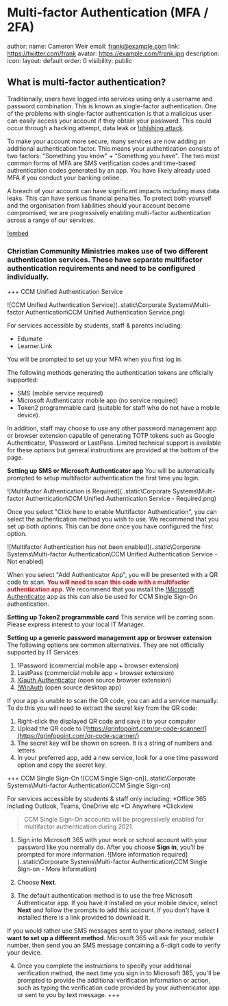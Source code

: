 # Multi-factor Authentication (MFA / 2FA)

author:
    name: Cameron Weir
    email: frank@example.com
    link: https://twitter.com/frank
    avatar: https://example.com/frank.jpg
description: 
icon: 
layout: default
order: 0
visibility: public

## What is multi-factor authentication?

Traditionally, users have logged into services using only a username and password combination. This is known as single-factor authentication. One of the problems with single-factor authentication is that a malicious user can easily access your account if they obtain your password. This could occur through a hacking attempt, data leak or [!phishing attack](https://ovic.vic.gov.au/privacy/for-agencies/guidance-and-resources/what-are-phishing-attacks-and-how-to-protect-against-them/).

To make your account more secure, many services are now adding an additional authentication factor. This means your authentication consists of two factors: "Something you know" + "Something you have". The two most common forms of MFA are SMS verification codes and time-based authentication codes generated by an app. You have likely already used MFA if you conduct your banking online.

A breach of your account can have significant impacts including mass data leaks. This can have serious financial penalties. To protect both yourself and the organisation from liabilities should your account become compromised, we are progressively enabling multi-factor authentication across a range of our services.

[!embed](https://www.microsoft.com/en-us/videoplayer/embed/RE4CQKG?pid=ocpVideo0-innerdiv-oneplayer&postJsllMsg=true&maskLevel=20&market=en-us)

### Christian Community Ministries makes use of two different authentication services. These have separate multifactor authentication requirements and need to be configured individually.

+++ CCM Unified Authentication Service

![CCM Unified Authentication Service](..static\Corporate Systems\Multi-factor Authentication\CCM Unified Authentication Service.png)

For services accessible by students, staff & parents including:
- Edumate
- Learner.Link

You will be prompted to set up your MFA when you first log in.

The following methods generating the authentication tokens are officially supported:
- SMS (mobile service required)
- Microsoft Authenticator mobile app (no service required)
- Token2 programmable card (suitable for staff who do not have a mobile device).

In addition, staff may choose to use any other password management app or browser extension capable of generating TOTP tokens such as Google Authenticator, 1Password or LastPass. Limited technical support is available for these options but general instructions are provided at the bottom of the page.

**Setting up SMS or Microsoft Authenticator app**
You will be automatically prompted to setup multifactor authentication the first time you login.

![Multifactor Authentication is Required](..static\Corporate Systems\Multi-factor Authentication\CCM Unified Authentication Service - Required.png)

Once you select "Click here to enable Multifactor Authentication", you can select the authentication method you wish to use. We recommend that you set up both options. This can be done once you have configured the first option.

![Multifactor Authentication has not been enabled](..static\Corporate Systems\Multi-factor Authentication\CCM Unified Authentication Service - Not enabled)

When you select "Add Authenticator App", you will be presented with a QR code to scan. <span style="color:red">**You will need to scan this code with a multifactor authentication app.**</span> We recommend that you install the [!Microsoft Authenticator](https://www.microsoft.com/en-us/account/authenticator) app as this can also be used for CCM Single Sign-On authentication.

**Setting up Token2 programmable card**
This service will be coming soon. Please express interest to your local IT Manager.

**Setting up a generic password management app or browser extension**
The following options are common alternatives. They are not officially supported by IT Services:
1. 1Password (commercial mobile app + browser extension)
2. LastPass (commercial mobile app + browser extension)
3. [!Gauth Authenticator](https://chrome.google.com/webstore/detail/gauth-authenticator/ilgcnhelpchnceeipipijaljkblbcobl) (open source browser extension)
4. [!WinAuth](https://winauth.github.io/winauth/index.html) (open source desktop app)

If your app is unable to scan the QR code, you can add a service manually. To do this you will need to extract the secret key from the QR code:
1. Right-click the displayed QR code and save it to your computer
2. Upload the QR code to [!https://qrinfopoint.com/qr-code-scanner/](https://qrinfopoint.com/qr-code-scanner/)
3. The secret key will be shown on screen. It is a string of numbers and letters.
4. In your preferred app, add a new service, look for a one time password option and copy the secret key.

+++ CCM Single Sign-On
![CCM Single Sign-on](..static\Corporate Systems\Multi-factor Authentication\CCM Single Sign-on)

For services accessible by students & staff only including:
*Office 365 including Outlook, Teams, OneDrive etc
*Ci Anywhere
*Clickview

>CCM Single Sign-On accounts will be progressively enabled for multifactor authentication during 2021. 

1. Sign into Microsoft 365 with your work or school account with your password like you normally do. After you choose **Sign in**, you'll be prompted for more information.
![More information required](..static\Corporate Systems\Multi-factor Authentication\CCM Single Sign-on - More Information)


2. Choose **Next**.


3. The default authentication method is to use the free Microsoft Authenticator app. If you have it installed on your mobile device, select **Next** and follow the prompts to add this account. If you don't have it installed there is a link provided to download it.

If you would rather use SMS messages sent to your phone instead, select **I want to set up a different method**. Microsoft 365 will ask for your mobile number, then send you an SMS message containing a 6-digit code to verify your device.


4. Once you complete the instructions to specify your additional verification method, the next time you sign in to Microsoft 365, you'll be prompted to provide the additional verification information or action, such as typing the verification code provided by your authenticator app or sent to you by text message.
+++